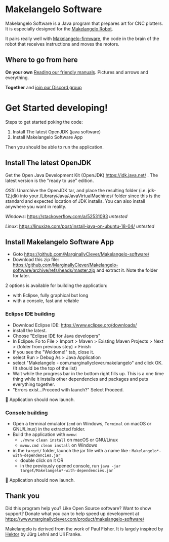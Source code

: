 ﻿# Makelangelo Software

Makelangelo Software is a Java program that prepares art for CNC plotters.  It is especially designed for the [Makelangelo Robot](http://www.makelangelo.com/).

It pairs really well with [Makelangelo-firmware](https://github.com/MarginallyClever/Makelangelo-firmware), the code in the brain of the robot that receives instructions and moves the motors.  

## Where to go from here

**On your own**  [Reading our friendly manuals](http://mcr.dozuki.com).  Pictures and arrows and everything.  

**Together** and [join our Discord group](https://discord.gg/QtvHqAv8yp)

# Get Started developing!

Steps to get started poking the code:

1. Install The latest OpenJDK (java software)
2. Install Makelangelo Software App

Then you should be able to run the application.

## Install The latest OpenJDK

Get the Open Java Development Kit (OpenJDK) https://jdk.java.net/ .  The latest version is the "ready to use" edition.

*OSX*: Unarchive the OpenJDK tar, and place the resulting folder (i.e. jdk-12.jdk) into your /Library/Java/JavaVirtualMachines/ folder since this is the standard and expected location of JDK installs. You can also install anywhere you want in reality.

*Windows*: https://stackoverflow.com/a/52531093 _untested_

*Linux*: https://linuxize.com/post/install-java-on-ubuntu-18-04/ _untested_

## Install Makelangelo Software App

* Goto https://github.com/MarginallyClever/Makelangelo-software/
* Download this zip file: https://github.com/MarginallyClever/Makelangelo-software/archive/refs/heads/master.zip and extract it.  Note the folder for later.

2 options is available for building the application:
- with Eclipse, fully graphical but long
- with a console, fast and reliable

### Eclipse IDE building
* Download Eclipse IDE: https://www.eclipse.org/downloads/
* install the latest.  
* Choose "Eclipse IDE for Java developers"
* In Eclipse. Fo to File > Import > Maven > Existing Maven Projects > Next > (folder from previous step) > Finish
* If you see the "Weldome!" tab, close it.
* select Run > Debug As > Java Application
* select "Makelangelo - com.marginallyclever.makelangelo" and click OK.  (It should be the top of the list)
* Wait while the progress bar in the bottom right fills up.  This is a one time thing while it installs other dependencies and packages and puts everything together.
* "Errors exist...Proceed with launch?" Select Proceed.

🎉 Application should now launch.

### Console building
* Open a terminal emulator (`cmd` on Windows, `Terminal` on macOS or GNU/Linux) in the extracted folder.
* Build the application with `mvnw`:
  * `./mvnw clean install` on macOS or GNU/Linux
  * `mvnw.cmd clean install` on Windows
* in the `target/` folder, launch the jar file with a name like : `Makelangelo*-with-dependencies.jar`
  * double click on it OR
  * in the previously opened console, run `java -jar target/Makelangelo*-with-dependencies.jar`

🎉 Application should now launch.

## Thank you

Did this program help you?  Like Open Source software?  Want to show support?
Donate what you can to help speed up development at https://www.marginallyclever.com/product/makelangelo-software/

Makelangelo is derived from the work of Paul Fisher.  It is largely inspired by [Hektor](http://hektor.ch/) by Jürg Lehni and Uli Franke.
